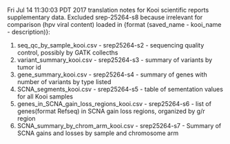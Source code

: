 Fri Jul 14 11:30:03 PDT 2017
translation notes for Kooi scientific reports supplementary data. Excluded srep-25264-s8 because irrelevant for comparison (hpv viral content)  loaded in {format (saved_name - kooi_name - description)}:
1) seq_qc_by_sample_kooi.csv - srep25264-s2 - sequencing quality control, possibly by GATK collecths
2) variant_summary_kooi.csv - srep25264-s3 - summary of variants by tumor id
3) gene_summary_kooi.csv - srep25264-s4 - summary of genes with number of variants by type listed
4) SCNA_segments_kooi.csv - srep25264-s5 - table of sementation values for all Kooi samples
5) genes_in_SCNA_gain_loss_regions_kooi.csv - srep25264-s6 - list of genes(format Refseq) in SCNA gain loss regions, organized by g/r region
6) SCNA_summary_by_chrom_arm_kooi.csv - srep25264-s7 - Summary of SCNA gains and losses by sample and chromosome arm
